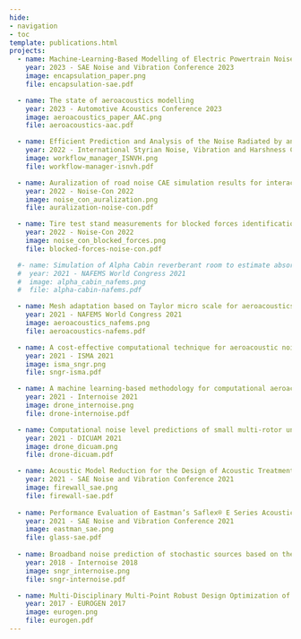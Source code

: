 ```yaml
---
hide:
- navigation
- toc
template: publications.html
projects:
  - name: Machine-Learning-Based Modelling of Electric Powertrain Noise Control Treatments
    year: 2023 - SAE Noise and Vibration Conference 2023
    image: encapsulation_paper.png
    file: encapsulation-sae.pdf

  - name: The state of aeroacoustics modelling
    year: 2023 - Automotive Acoustics Conference 2023
    image: aeroacoustics_paper_AAC.png
    file: aeroacoustics-aac.pdf

  - name: Efficient Prediction and Analysis of the Noise Radiated by an Electric Powertrain
    year: 2022 - International Styrian Noise, Vibration and Harshness Conference
    image: workflow_manager_ISNVH.png
    file: workflow-manager-isnvh.pdf

  - name: Auralization of road noise CAE simulation results for interactive sound quality evaluations
    year: 2022 - Noise-Con 2022
    image: noise_con_auralization.png
    file: auralization-noise-con.pdf

  - name: Tire test stand measurements for blocked forces identification and tire noise auralization
    year: 2022 - Noise-Con 2022
    image: noise_con_blocked_forces.png
    file: blocked-forces-noise-con.pdf

  #- name: Simulation of Alpha Cabin reverberant room to estimate absorption coefficient under diffuse sound field
  #  year: 2021 - NAFEMS World Congress 2021
  #  image: alpha_cabin_nafems.png
  #  file: alpha-cabin-nafems.pdf

  - name: Mesh adaptation based on Taylor micro scale for aeroacoustics simulation
    year: 2021 - NAFEMS World Congress 2021
    image: aeroacoustics_nafems.png
    file: aeroacoustics-nafems.pdf

  - name: A cost-effective computational technique for aeroacoustic noise prediction using the SNGR method
    year: 2021 - ISMA 2021
    image: isma_sngr.png
    file: sngr-isma.pdf

  - name: A machine learning-based methodology for computational aeroacous-tics predictions of multi-propeller drones
    year: 2021 - Internoise 2021
    image: drone_internoise.png
    file: drone-internoise.pdf

  - name: Computational noise level predictions of small multi-rotor unmanned aircraft systems at different payload conditions
    year: 2021 - DICUAM 2021
    image: drone_dicuam.png
    file: drone-dicuam.pdf

  - name: Acoustic Model Reduction for the Design of Acoustic Treatments
    year: 2021 - SAE Noise and Vibration Conference 2021
    image: firewall_sae.png
    file: firewall-sae.pdf
  
  - name: Performance Evaluation of Eastman’s Saflex® E Series Acoustic Interlayer
    year: 2021 - SAE Noise and Vibration Conference 2021
    image: eastman_sae.png
    file: glass-sae.pdf
  
  - name: Broadband noise prediction of stochastic sources based on the linearized Euler equations
    year: 2018 - Internoise 2018
    image: sngr_internoise.png
    file: sngr-internoise.pdf

  - name: Multi-Disciplinary Multi-Point Robust Design Optimization of a Turbocharger Impeller
    year: 2017 - EUROGEN 2017
    image: eurogen.png
    file: eurogen.pdf
---
```

